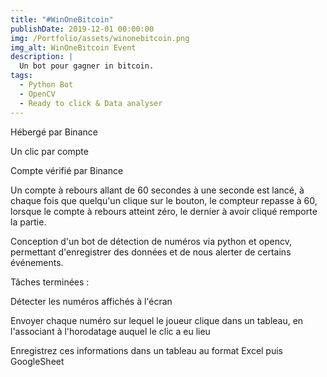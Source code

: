 ```yaml
---
title: "#WinOneBitcoin"
publishDate: 2019-12-01 00:00:00
img: /Portfolio/assets/winonebitcoin.png
img_alt: WinOneBitcoin Event
description: |
  Un bot pour gagner in bitcoin.
tags:
  - Python Bot
  - OpenCV
  - Ready to click & Data analyser
---
```


Hébergé par Binance

Un clic par compte

Compte vérifié par Binance

Un compte à rebours allant de 60 secondes à une seconde est lancé, à chaque fois que quelqu'un clique sur le bouton, le compteur repasse à 60, lorsque le compte à rebours atteint zéro, le dernier à avoir cliqué remporte la partie.

Conception d'un bot de détection de numéros via python et opencv, permettant d'enregistrer des données et de nous alerter de certains événements.

Tâches terminées :

Détecter les numéros affichés à l'écran

Envoyer chaque numéro sur lequel le joueur clique dans un tableau, en l'associant à l'horodatage auquel le clic a eu lieu

Enregistrez ces informations dans un tableau au format Excel puis GoogleSheet
